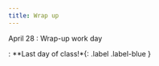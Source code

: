 ```yaml
---
title: Wrap up
---
```


April 28
: Wrap-up work day
  
: **Last day of class!*{: .label .label-blue }
